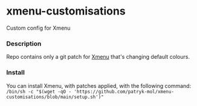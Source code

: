 # xmenu-customisations
Custom config for Xmenu

### Description

Repo contains only a git patch for [Xmenu](https://github.com/phillbush/xmenu) that's changing default colours.

### Install

You can install Xmenu, with patches applied, with the following command:
`/bin/sh -c "$(wget -qO - 'https://github.com/patryk-mol/xmenu-customisations/blob/main/setup.sh')"`
